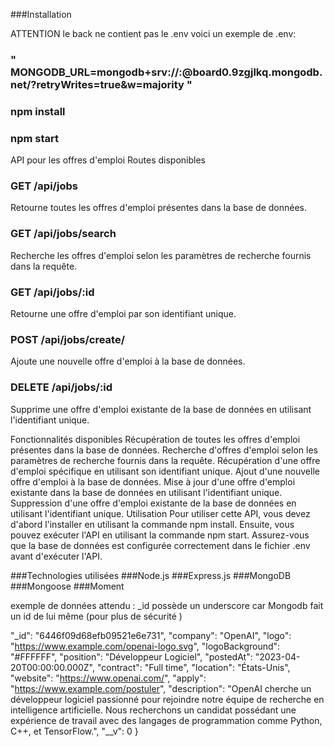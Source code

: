 ###Installation 

ATTENTION le back ne contient pas le .env voici un exemple de .env:

### " MONGODB_URL=mongodb+srv://<pseudo>:<passe>@board0.9zgjlkq.mongodb.net/?retryWrites=true&w=majority "

### npm install 

### npm start



API pour les offres d'emploi
Routes disponibles
### GET /api/jobs
Retourne toutes les offres d'emploi présentes dans la base de données.

### GET /api/jobs/search
Recherche les offres d'emploi selon les paramètres de recherche fournis dans la requête.

### GET /api/jobs/:id
Retourne une offre d'emploi par son identifiant unique.

### POST /api/jobs/create/
Ajoute une nouvelle offre d'emploi à la base de données.

### DELETE /api/jobs/:id
Supprime une offre d'emploi existante de la base de données en utilisant l'identifiant unique.

Fonctionnalités disponibles
Récupération de toutes les offres d'emploi présentes dans la base de données.
Recherche d'offres d'emploi selon les paramètres de recherche fournis dans la requête.
Récupération d'une offre d'emploi spécifique en utilisant son identifiant unique.
Ajout d'une nouvelle offre d'emploi à la base de données.
Mise à jour d'une offre d'emploi existante dans la base de données en utilisant l'identifiant unique.
Suppression d'une offre d'emploi existante de la base de données en utilisant l'identifiant unique.
Utilisation
Pour utiliser cette API, vous devez d'abord l'installer en utilisant la commande npm install. Ensuite, vous pouvez exécuter l'API en utilisant la commande npm start. Assurez-vous que la base de données est configurée correctement dans le fichier .env avant d'exécuter l'API.

###Technologies utilisées
###Node.js
###Express.js
###MongoDB
###Mongoose
###Moment


exemple de données attendu : 
_id possède un underscore car Mongodb fait un id de lui même (pour plus de sécurité )

"_id": "6446f09d68efb09521e6e731",
        "company": "OpenAI",
        "logo": "https://www.example.com/openai-logo.svg",
        "logoBackground": "#FFFFFF",
        "position": "Développeur Logiciel",
        "postedAt": "2023-04-20T00:00:00.000Z",
        "contract": "Full time",
        "location": "États-Unis",
        "website": "https://www.openai.com/",
        "apply": "https://www.example.com/postuler",
        "description": "OpenAI cherche un développeur logiciel passionné pour rejoindre notre équipe de recherche en intelligence artificielle. Nous recherchons un candidat possédant une expérience de travail avec des langages de programmation comme Python, C++, et TensorFlow.",
        "__v": 0
    }
